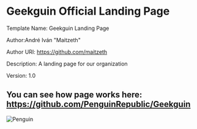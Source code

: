 # Geekguin Official Landing Page

Template Name: Geekguin Landing Page

Author:André Iván "Maitzeth"

Author URI: https://github.com/maitzeth

Description: A landing page for our organization

Version: 1.0


## You can see how page works here: https://github.com/PenguinRepublic/Geekguin

![Penguin](https://github.com/PenguinRepublic/Geekguin/blob/master/img/ourwork.png)